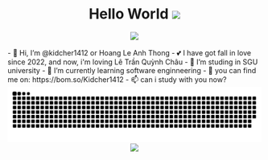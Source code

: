 <h1 align="center">Hello World <img src="https://media.giphy.com/media/hvRJCLFzcasrR4ia7z/giphy.gif" width="35"></h1>
<p align="center">
  <a href="https://github.com/DenverCoder1/readme-typing-svg"><img src="https://readme-typing-svg.herokuapp.com?lines=Hi,+I'm+Hoang+Le+Anh+Thong;I'm+a+Software+Engineer+Student;And+is+Competitive+Programmer;Study+in+SGU+on+2020;.+.+.+loving+DS%20|%20Algorithms%20|%20OOP%20;And+.+.+.;i+love+Chou+❤️&center=true&width=500&height=50"></a>
</p>
- 👋 Hi, I’m @kidcher1412 or Hoang Le Anh Thong
- 💕 I have got fall in love since 2022, and now, i'm loving Lê Trần Quỳnh Châu
- 👀 I’m studing in SGU university
- 🌱 I’m currently learning software enginneering
- 💞️ you can find me on: https://bom.so/Kidcher1412
- 📫 can i study with you now?
<div align="center">
  <a href="https://1999azzar.github.io/1999AZZAR/">
  <img  src="https://github.com/1999AZZAR/1999AZZAR/blob/main/resources/img/grid-snake.svg"
       alt="snake" /></a>
</div>
<div align="center">
  <a href="https://open.spotify.com/user/6s6pbtefezpookh8gwnkko15v">
    <img src="https://readme-spotify-tingz.vercel.app/api/now-playing">
  </a>
</div>

<!---
kidcher1412/kidcher1412 is a ✨ special ✨ repository because its `README.md` (this file) appears on your GitHub profile.
You can click the Preview link to take a look at your changes.
--->
